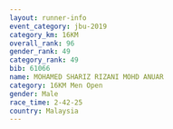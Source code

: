 ```yaml
---
layout: runner-info 
event_category: jbu-2019 
category_km: 16KM  
overall_rank: 96
gender_rank: 49
category_rank: 49
bib: 61066
name: MOHAMED SHARIZ RIZANI MOHD ANUAR
category: 16KM Men Open
gender: Male
race_time: 2-42-25
country: Malaysia
---
```

